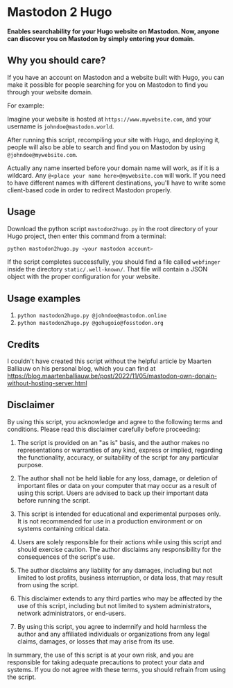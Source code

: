 # Mastodon 2 Hugo

**Enables searchability for your Hugo website on Mastodon. Now, anyone can discover you on Mastodon by simply entering your domain.**

Why you should care?
--------------------
If you have an account on Mastodon and a website built with Hugo, you can make it possible for people searching for you on Mastodon to find you through your website domain.

For example:

Imagine your website is hosted at `https://www.mywebsite.com`, and your username is `johndoe@mastodon.world`.

After running this script, recompiling your site with Hugo, and deploying it, people will also be able to search and find you on Mastodon by using `@johndoe@mywebsite.com`.

Actually any name inserted before your domain name will work, as if it is a wildcard. Any `@<place your name here>@mywebsite.com` will work. If you need to have different names with different destinations, you'll have to write some client-based code in order to redirect Mastodon properly.

Usage
-----
Download the python script `mastodon2hugo.py` in the root directory
of your Hugo project, then enter this command from a terminal:

```sh
python mastodon2hugo.py <your mastodon account>
```

If the script completes successfully, you should find a file 
called `webfinger` inside the directory `static/.well-known/`. 
That file will contain a JSON object with the proper configuration 
for your website.

Usage examples
--------------
1. `python mastodon2hugo.py @johndoe@mastodon.online`
2. `python mastodon2hugo.py @gohugoio@fosstodon.org`

Credits
-------
I couldn't have created this script without the helpful article by Maarten Balliauw on his personal blog, which you can find at <https://blog.maartenballiauw.be/post/2022/11/05/mastodon-own-donain-without-hosting-server.html>

Disclaimer
----------
By using this script, you acknowledge and agree to the following terms and conditions. Please read this disclaimer carefully before proceeding:

1. The script is provided on an "as is" basis, and the author makes no representations or warranties of any kind, express or implied, regarding the functionality, accuracy, or suitability of the script for any particular purpose.

2. The author shall not be held liable for any loss, damage, or deletion of important files or data on your computer that may occur as a result of using this script. Users are advised to back up their important data before running the script.

3. This script is intended for educational and experimental purposes only. It is not recommended for use in a production environment or on systems containing critical data.

4. Users are solely responsible for their actions while using this script and should exercise caution. The author disclaims any responsibility for the consequences of the script's use.

5. The author disclaims any liability for any damages, including but not limited to lost profits, business interruption, or data loss, that may result from using the script.

6. This disclaimer extends to any third parties who may be affected by the use of this script, including but not limited to system administrators, network administrators, or end-users.

7. By using this script, you agree to indemnify and hold harmless the author and any affiliated individuals or organizations from any legal claims, damages, or losses that may arise from its use.

In summary, the use of this script is at your own risk, and you are responsible for taking adequate precautions to protect your data and systems. If you do not agree with these terms, you should refrain from using the script.
